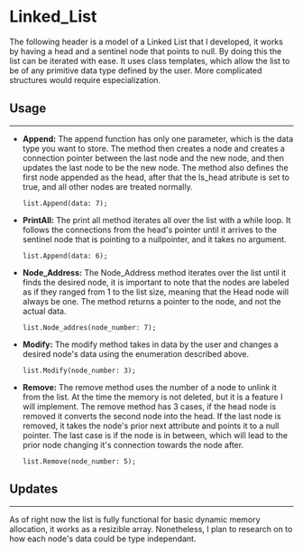 # Linked_List

The following header is a model of a Linked List that I developed, it works by having a head and a sentinel node that points to null. By doing this the list can be iterated with ease. It uses class templates, which allow the list to be of any primitive data type defined by the user. More complicated structures would require especialization.

## Usage
---
- **Append:** The append function has only one parameter, which is the data type you want to store. The method then creates a node and creates a connection pointer between the last node and the new node, and then updates the last node to be the new node. The method also defines the first node appended as the head, after that the Is_head atribute is set to true, and all other nodes are treated normally.

  `list.Append(data: 7);`

- **PrintAll:** The print all method iterates all over the list with a while loop. It follows the connections from the head's pointer until it arrives to the sentinel node that is pointing to a nullpointer, and it takes no argument.

  `list.Append(data: 6);`

- **Node_Address:** The Node_Address method iterates over the list until it finds the desired node, it is important to note that the nodes are labeled as if they ranged from 1 to the list size, meaning that the Head node will always be one. The method returns a pointer to the node, and not the actual data.

  `list.Node_addres(node_number: 7);`

- **Modify:** The modify method takes in data by the user and changes a desired node's data using the enumeration described above. 

  `list.Modify(node_number: 3);`

- **Remove:** The remove method uses the number of a node to unlink it from the list. At the time the memory is not deleted, but it is a feature I will implement. The remove method has 3 cases, if the head node is removed it converts the second node into the head. If the last node is removed, it takes the node's prior next attribute and points it to a null pointer. The last case is if the node is in between, which will lead to the prior node changing it's connection towards the node after.

  `list.Remove(node_number: 5);`
  
## Updates
  ---
As of right now the list is fully functional for basic dynamic memory allocation, it works as a resizible array. Nonetheless, I plan to research on to how each node's data could be type independant.
  
